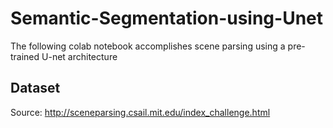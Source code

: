 # Semantic-Segmentation-using-Unet
The following colab notebook accomplishes scene parsing using a pre-trained U-net architecture

## Dataset
Source: http://sceneparsing.csail.mit.edu/index_challenge.html
